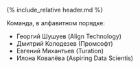 {% include_relative header.md %}

Команда, в алфавитном порядке:

* Георгий Шушуев (Align Technology)
* Дмитрий Колодезев (Промсофт)
* Евгений Михантьев (Turation)
* Илона Ковалёва (Aspiring Data Scientis)
